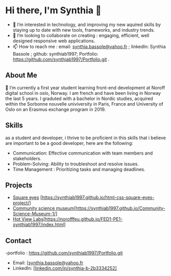 # Hi there, I'm Synthia 👋

- 👀 I’m interested in technology, and improving my new aquired skills by staying up to date with new tools, frameworks, and industry trends.
- 💞️ I’m looking to collaborate on creating : engaging, efficient, well designed responsive web applications.
- 📫 How to reach me : email: synthia.bassole@yahoo.fr ; linkedIn: Synthia Bassole ; github: synthiab1997; Portfolio: https://github.com/synthiab1997/Portfolio.git .

## About Me
🌱 I’m currently a first year student learning front-end development at Noroff digital school in oslo, Norway. I am french and have been living in Norway the last 5 years. I graduted with a bachelor in Nordic studies, acquired within the Sorbonne nouvelle univiversity in Paris, France and University of Oslo on an Erasmus exchange program in 2019. 


## Skills
as a student  and developer, i thrive to be proficient in this skills that i believe are important to be a good developer, here are the following:
- Communication: Effective communication with team members and stakeholders.
- Problem-Solving: Ability to troubleshoot and resolve issues.
- Time Management : Prioritizing tasks and managing deadlines.

## Projects
- [Square eyes](https://github.com/synthiab1997/html-css-square-eyes-project.git) [https://synthiab1997.github.io/html-css-square-eyes-project/]
- [Community science museum](https://github.com/synthiab1997/Community-Science-Museum-1.git)[https://synthiab1997.github.io/Community-Science-Museum-1/]
- [Hot View Labs](https://github.com/NoroffFEU/FED1-PE1-synthiab1997.git)[https://norofffeu.github.io/FED1-PE1-synthiab1997/index.html]

## Contact
-portfolio : https://github.com/synthiab1997/Portfolio.git
- Email: [synthia.bassole@yahoo.fr
- LinkedIn: [[linkedin.com/in/synthia-b-2b3334252]](https://www.linkedin.com/in/synthia-b-2b3334252?lipi=urn%3Ali%3Apage%3Ad_flagship3_profile_view_base_contact_details%3BBdv19R8xSpKyGg1JyXFyJA%3D%3D)



